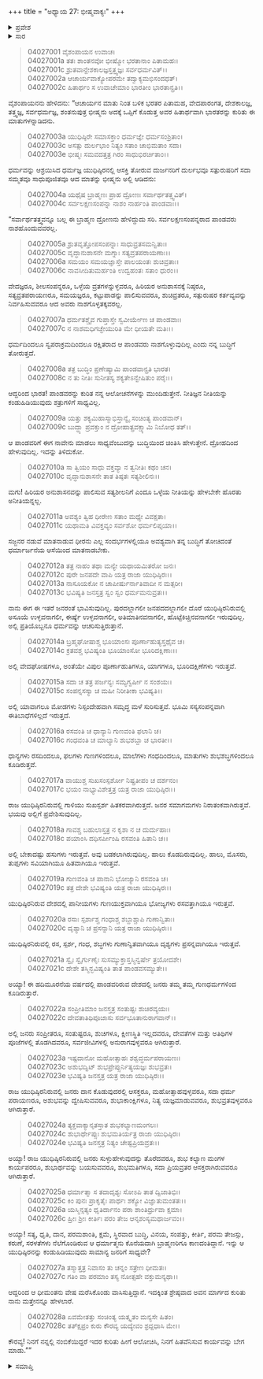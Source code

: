 +++
title = "ಅಧ್ಯಾಯ 27: ಭೀಷ್ಮವಾಕ್ಯಃ"
+++

<details><summary>ಪ್ರವೇಶ</summary>


।।   ಓಂ ಓಂ ನಮೋ ನಾರಾಯಣಾಯ।।   ಶ್ರೀ ವೇದವ್ಯಾಸಾಯ ನಮಃ ।।

ಶ್ರೀ ಕೃಷ್ಣದ್ವೈಪಾಯನ ವೇದವ್ಯಾಸ ವಿರಚಿತ  

**ಶ್ರೀ ಮಹಾಭಾರತ**

**ವಿರಾಟ ಪರ್ವ**

**ಗೋಹರಣ ಪರ್ವ**

**ಅಧ್ಯಾಯ 27**

</details>


<details><summary>ಸಾರ</summary>

ಯುಧಿಷ್ಠಿರನಿರುವ ರಾಜ್ಯವು ಹೆಚ್ಚು ಅಭಿವೃದ್ಧಿಯನ್ನು ಹೊಂದಿರುತ್ತದೆಯೆಂದೂ (1-24), ಆದರೆ ಆ ಧರ್ಮಾತ್ಮನು ಬ್ರಾಹ್ಮಣರಿಗೂ ಕಾಣದಂತಾಗಿದ್ದಾನೆಂದು ಭೀಷ್ಮನು ಸೂಚಿಸಿದುದು (25-28).

</details>

> 04027001 ವೈಶಂಪಾಯನ ಉವಾಚ।  
04027001a ತತಃ ಶಾಂತನವೋ ಭೀಷ್ಮೋ ಭರತಾನಾಂ ಪಿತಾಮಹಃ।  
04027001c ಶ್ರುತವಾನ್ದೇಶಕಾಲಜ್ಞಸ್ತತ್ತ್ವಜ್ಞಃ ಸರ್ವಧರ್ಮವಿತ್।।  
04027002a ಆಚಾರ್ಯವಾಕ್ಯೋಪರಮೇ ತದ್ವಾಕ್ಯಮಭಿಸಂದಧತ್।   
04027002c ಹಿತಾರ್ಥಂ ಸ ಉವಾಚೇಮಾಂ ಭಾರತೀಂ ಭಾರತಾನ್ಪ್ರತಿ।।

ವೈಶಂಪಾಯನನು ಹೇಳಿದನು: “ಆಚಾರ್ಯನ ಮಾತು ನಿಂತ ಬಳಿಕ ಭರತರ ಪಿತಾಮಹ, ವೇದಪಾರಂಗತ, ದೇಶಕಾಲಜ್ಞ, ತತ್ತ್ವಜ್ಞ, ಸರ್ವಧರ್ಮಜ್ಞ, ಶಂತನುಪುತ್ರ ಭೀಷ್ಮನು ಅದಕ್ಕೆ ಒಪ್ಪಿಗೆ ಕೊಡುತ್ತ ಅವರ ಹಿತಾರ್ಥವಾಗಿ ಭಾರತರನ್ನು ಕುರಿತು ಈ ಮಾತುಗಳನ್ನಾಡಿದನು.

> 04027003a ಯುಧಿಷ್ಠಿರೇ ಸಮಾಸಕ್ತಾಂ ಧರ್ಮಜ್ಞೇ ಧರ್ಮಸಂಶ್ರಿತಾಂ।  
04027003c ಅಸತ್ಸು ದುರ್ಲಭಾಂ ನಿತ್ಯಂ ಸತಾಂ ಚಾಭಿಮತಾಂ ಸದಾ।   
04027003e ಭೀಷ್ಮಃ ಸಮವದತ್ತತ್ರ ಗಿರಂ ಸಾಧುಭಿರರ್ಚಿತಾಂ।।

ಧರ್ಮವನ್ನು ಆಶ್ರಯಿಸಿದ ಧರ್ಮಜ್ಞ ಯುಧಿಷ್ಠಿರನಲ್ಲಿ ಆಸಕ್ತಿ ತೋರುವ ದುರ್ಜನರಿಗೆ ದುರ್ಲಭವೂ ಸತ್ಪುರುಷರಿಗೆ ಸದಾ ಸಮ್ಮತವೂ ಸಾಧುಪೂಜಿತವೂ ಆದ ಮಾತನ್ನು ಭೀಷ್ಮನು ಅಲ್ಲಿ ಆಡಿದನು:

> 04027004a ಯಥೈಷ ಬ್ರಾಹ್ಮಣಃ ಪ್ರಾಹ ದ್ರೋಣಃ ಸರ್ವಾರ್ಥತತ್ತ್ವವಿತ್।  
04027004c ಸರ್ವಲಕ್ಷಣಸಂಪನ್ನಾ ನಾಶಂ ನಾರ್ಹಂತಿ ಪಾಂಡವಾಃ।।

“ಸರ್ವಾರ್ಥತತ್ತ್ವವನ್ನೂ ಬಲ್ಲ ಈ ಬ್ರಾಹ್ಮಣ ದ್ರೋಣನು ಹೇಳಿದ್ದುದು ಸರಿ. ಸರ್ವಲಕ್ಷಣಸಂಪನ್ನರಾದ ಪಾಂಡವರು ನಾಶಹೊಂದುವವರಲ್ಲ.

> 04027005a ಶ್ರುತವೃತ್ತೋಪಸಂಪನ್ನಾಃ ಸಾಧುವ್ರತಸಮನ್ವಿತಾಃ।  
04027005c ವೃದ್ಧಾನುಶಾಸನೇ ಮಗ್ನಾಃ ಸತ್ಯವ್ರತಪರಾಯಣಾಃ।।  
04027006a ಸಮಯಂ ಸಮಯಜ್ಞಾಸ್ತೇ ಪಾಲಯಂತಃ ಶುಚಿವ್ರತಾಃ।   
04027006c ನಾವಸೀದಿತುಮರ್ಹಂತಿ ಉದ್ವಹಂತಃ ಸತಾಂ ಧುರಂ।।

ವೇದಜ್ಞರೂ, ಶೀಲಸಂಪನ್ನರೂ, ಒಳ್ಳೆಯ ವ್ರತಗಳನ್ನುಳ್ಳವರೂ, ಹಿರಿಯರ ಅನುಶಾಸನಕ್ಕೆ ನಿಷ್ಠರೂ, ಸತ್ಯವ್ರತಪರಾಯಣರೂ, ಸಮಯಜ್ಞರೂ, ಕಟ್ಟುಪಾಡನ್ನು ಪಾಲಿಸುವವರೂ, ಶುಚಿವ್ರತರೂ, ಸತ್ಪುರುಷರ ಕರ್ತವ್ಯವನ್ನು ನಿರ್ವಹಿಸುವವರೂ ಆದ ಅವರು ನಾಶಗೊಳ್ಳತಕ್ಕವರಲ್ಲ.

> 04027007a ಧರ್ಮತಶ್ಚೈವ ಗುಪ್ತಾಸ್ತೇ ಸ್ವವೀರ್ಯೇಣ ಚ ಪಾಂಡವಾಃ।  
04027007c ನ ನಾಶಮಧಿಗಚ್ಛೇಯುರಿತಿ ಮೇ ಧೀಯತೇ ಮತಿಃ।।

ಧರ್ಮದಿಂದಲೂ ಸ್ವಪರಾಕ್ರಮದಿಂದಲೂ ರಕ್ಷಿತರಾದ ಆ ಪಾಂಡವರು ನಾಶಗೊಳ್ಳುವುದಿಲ್ಲ ಎಂದು ನನ್ನ ಬುದ್ಧಿಗೆ ತೋರುತ್ತದೆ.

> 04027008a ತತ್ರ ಬುದ್ಧಿಂ ಪ್ರಣೇಷ್ಯಾಮಿ ಪಾಂಡವಾನ್ಪ್ರತಿ ಭಾರತ।  
04027008c ನ ತು ನೀತಿಃ ಸುನೀತಸ್ಯ ಶಕ್ಯತೇಽನ್ವೇಷಿತುಂ ಪರೈಃ।।

ಆದ್ದರಿಂದ ಭಾರತ! ಪಾಂಡವರನ್ನು ಕುರಿತ ನನ್ನ ಆಲೋಚನೆಗಳನ್ನು ಮುಂದಿಡುತ್ತೇನೆ. ನೀತಿಜ್ಞನ ನೀತಿಯನ್ನು ಕಂಡುಹಿಡಿಯುವುದು ಶತ್ರುಗಳಿಗೆ ಸಾಧ್ಯವಿಲ್ಲ.

> 04027009a ಯತ್ತು ಶಕ್ಯಮಿಹಾಸ್ಮಾಭಿಸ್ತಾನ್ವೈ ಸಂಚಿಂತ್ಯ ಪಾಂಡವಾನ್।  
04027009c ಬುದ್ಧ್ಯಾ ಪ್ರವಕ್ತುಂ ನ ದ್ರೋಹಾತ್ಪ್ರವಕ್ಷ್ಯಾಮಿ ನಿಬೋಧ ತತ್।।

ಆ ಪಾಂಡವರಿಗೆ ಈಗ ನಾವೇನು ಮಾಡಲು ಸಾಧ್ಯವೆಂಬುದನ್ನು ಬುದ್ಧಿಯಿಂದ ಚಿಂತಿಸಿ ಹೇಳುತ್ತೇನೆ. ದ್ರೋಹದಿಂದ ಹೇಳುವುದಿಲ್ಲ. ಇದನ್ನು ತಿಳಿದುಕೋ.

> 04027010a ಸಾ ತ್ವಿಯಂ ಸಾಧು ವಕ್ತವ್ಯಾ ನ ತ್ವನೀತಿಃ ಕಥಂ ಚನ।  
04027010c ವೃದ್ಧಾನುಶಾಸನೇ ತಾತ ತಿಷ್ಠತಃ ಸತ್ಯಶೀಲಿನಃ।।

ಮಗು! ಹಿರಿಯರ ಅನುಶಾಸನವನ್ನು ಪಾಲಿಸುವ ಸತ್ಯಶೀಲನಿಗೆ ಎಂದೂ ಒಳ್ಳೆಯ ನೀತಿಯನ್ನು ಹೇಳಬೇಕೇ ಹೊರತು ಅನೀತಿಯನ್ನಲ್ಲ.

> 04027011a ಅವಶ್ಯಂ ತ್ವಿಹ ಧೀರೇಣ ಸತಾಂ ಮಧ್ಯೇ ವಿವಕ್ಷತಾ।  
04027011c ಯಥಾಮತಿ ವಿವಕ್ತವ್ಯಂ ಸರ್ವಶೋ ಧರ್ಮಲಿಪ್ಸಯಾ।।

ಸಜ್ಜನರ ನಡುವೆ ಮಾತನಾಡುವ ಧೀರನು ಎಲ್ಲ ಸಂದರ್ಭಗಳಲ್ಲಿಯೂ ಅವಶ್ಯವಾಗಿ ತನ್ನ ಬುದ್ಧಿಗೆ ತೋಚಿದಂತೆ ಧರ್ಮಾರ್ಜನೆಯ ಆಸೆಯಿಂದ ಮಾತನಾಡಬೇಕು.

> 04027012a ತತ್ರ ನಾಹಂ ತಥಾ ಮನ್ಯೇ ಯಥಾಯಮಿತರೋ ಜನಃ।  
04027012c ಪುರೇ ಜನಪದೇ ವಾಪಿ ಯತ್ರ ರಾಜಾ ಯುಧಿಷ್ಠಿರಃ।।  
04027013a ನಾಸೂಯಕೋ ನ ಚಾಪೀರ್ಷುರ್ನಾತಿವಾದೀ ನ ಮತ್ಸರೀ।  
04027013c ಭವಿಷ್ಯತಿ ಜನಸ್ತತ್ರ ಸ್ವಂ ಸ್ವಂ ಧರ್ಮಮನುವ್ರತಃ।।

ನಾನು ಈಗ ಈ ಇತರೆ ಜನರಂತೆ ಭಾವಿಸುವುದಿಲ್ಲ. ಪುರದಲ್ಲಾಗಲೀ ಜನಪದದಲ್ಲಾಗಲೀ ದೊರೆ ಯುಧಿಷ್ಠಿರನಿರುವಲ್ಲಿ ಅಸೂಯೆ ಉಳ್ಳವನಾಗಲೀ, ಈರ್ಷ್ಯೆ ಉಳ್ಳವನಾಗಲೀ, ಅತಿಮಾತಿನವನಾಗಲೀ, ಹೊಟ್ಟೆಕಿಚ್ಚಿನವನಾಗಲೀ ಇರುವುದಿಲ್ಲ. ಅಲ್ಲಿ ಪ್ರತಿಯೊಬ್ಬನೂ ಧರ್ಮವನ್ನು ಆಚರಿಸುತ್ತಿರುತ್ತಾನೆ.

> 04027014a ಬ್ರಹ್ಮಘೋಷಾಶ್ಚ ಭೂಯಾಂಸಃ ಪೂರ್ಣಾಹುತ್ಯಸ್ತಥೈವ ಚ।   
04027014c ಕ್ರತವಶ್ಚ ಭವಿಷ್ಯಂತಿ ಭೂಯಾಂಸೋ ಭೂರಿದಕ್ಷಿಣಾಃ।।

ಅಲ್ಲಿ ವೇದಘೋಷಗಳೂ, ಅಂತೆಯೇ ವಿಪುಲ ಪೂರ್ಣಾಹುತಿಗಳೂ, ಯಾಗಗಳೂ, ಭೂರಿದಕ್ಷಿಣೆಗಳು ಇರುತ್ತವೆ.

> 04027015a ಸದಾ ಚ ತತ್ರ ಪರ್ಜನ್ಯಃ ಸಮ್ಯಗ್ವರ್ಷೀ ನ ಸಂಶಯಃ।  
04027015c ಸಂಪನ್ನಸಸ್ಯಾ ಚ ಮಹೀ ನಿರೀತೀಕಾ ಭವಿಷ್ಯತಿ।।

ಅಲ್ಲಿ ಯಾವಾಗಲೂ ಮೋಡಗಳು ನಿಸ್ಸಂದೇಹವಾಗಿ ಸಮೃದ್ಧ ಮಳೆ ಸುರಿಸುತ್ತವೆ. ಭೂಮಿ ಸಸ್ಯಸಂಪನ್ನವಾಗಿ ಈತಿಬಾಧೆಗಳಿಲ್ಲದೆ ಇರುತ್ತದೆ.

> 04027016a ರಸವಂತಿ ಚ ಧಾನ್ಯಾನಿ ಗುಣವಂತಿ ಫಲಾನಿ ಚ।  
04027016c ಗಂಧವಂತಿ ಚ ಮಾಲ್ಯಾನಿ ಶುಭಶಬ್ದಾ ಚ ಭಾರತೀ।।

ಧಾನ್ಯಗಳು ರಸದಿಂದಲೂ, ಫಲಗಳು ಗುಣಗಳಿಂದಲೂ, ಮಾಲೆಗಳು ಗಂಧದಿಂದಲೂ, ಮಾತುಗಳು ಶುಭಶಬ್ಧಗಳಿಂದಲೂ ಕೂಡಿರುತ್ತವೆ.

> 04027017a ವಾಯುಶ್ಚ ಸುಖಸಂಸ್ಪರ್ಶೋ ನಿಷ್ಪ್ರತೀಪಂ ಚ ದರ್ಶನಂ।   
04027017c ಭಯಂ ನಾಭ್ಯಾವಿಶೇತ್ತತ್ರ ಯತ್ರ ರಾಜಾ ಯುಧಿಷ್ಠಿರಃ।।

ರಾಜ ಯುಧಿಷ್ಠಿರನಿರುವಲ್ಲಿ ಗಾಳಿಯು ಸುಖಸ್ಪರ್ಶ ಹಿತಕರವಾಗಿರುತ್ತದೆ. ಜನರ ಸಮಾಗಮಗಳು ನಿರಾತಂಕವಾಗಿರುತ್ತವೆ. ಭಯವು ಅಲ್ಲಿಗೆ ಪ್ರವೇಶಿಸುವುದಿಲ್ಲ.

> 04027018a ಗಾವಶ್ಚ ಬಹುಲಾಸ್ತತ್ರ ನ ಕೃಶಾ ನ ಚ ದುರ್ದುಹಾಃ।  
04027018c ಪಯಾಂಸಿ ದಧಿಸರ್ಪೀಂಷಿ ರಸವಂತಿ ಹಿತಾನಿ ಚ।।

ಅಲ್ಲಿ ಬೇಕಾದಷ್ಟು ಹಸುಗಳು ಇರುತ್ತವೆ. ಅವು ಬಡಕಲಾಗಿರುವುದಿಲ್ಲ. ಹಾಲು ಕೊಡದಿರುವುದಿಲ್ಲ. ಹಾಲು, ಮೊಸರು, ತುಪ್ಪಗಳು ಸವಿಯಾಗಿಯೂ ಹಿತವಾಗಿಯೂ ಇರುತ್ತವೆ.

> 04027019a ಗುಣವಂತಿ ಚ ಪಾನಾನಿ ಭೋಜ್ಯಾನಿ ರಸವಂತಿ ಚ।  
04027019c ತತ್ರ ದೇಶೇ ಭವಿಷ್ಯಂತಿ ಯತ್ರ ರಾಜಾ ಯುಧಿಷ್ಠಿರಃ।।

ಯುಧಿಷ್ಠಿರನಿರುವ ದೇಶದಲ್ಲಿ ಪಾನೀಯಗಳು ಗುಣಯುಕ್ತವಾಗಿಯೂ ಭೋಜ್ಯಗಳು ರಸವತ್ತಾಗಿಯೂ ಇರುತ್ತವೆ.

> 04027020a ರಸಾಃ ಸ್ಪರ್ಶಾಶ್ಚ ಗಂಧಾಶ್ಚ ಶಬ್ದಾಶ್ಚಾಪಿ ಗುಣಾನ್ವಿತಾಃ।  
04027020c ದೃಶ್ಯಾನಿ ಚ ಪ್ರಸನ್ನಾನಿ ಯತ್ರ ರಾಜಾ ಯುಧಿಷ್ಠಿರಃ।।

ಯುಧಿಷ್ಠಿರನಿರುವಲ್ಲಿ ರಸ, ಸ್ಪರ್ಶ, ಗಂಧ, ಶಬ್ಧಗಳು ಗುಣಾನ್ವಿತವಾಗಿಯೂ ದೃಶ್ಯಗಳು ಪ್ರಸನ್ನವಾಗಿಯೂ ಇರುತ್ತವೆ.

> 04027021a ಸ್ವೈಃ ಸ್ವೈರ್ಗುಣೈಃ ಸುಸಮ್ಯುಕ್ತಾಸ್ತಸ್ಮಿನ್ವರ್ಷೇ ತ್ರಯೋದಶೇ।  
04027021c ದೇಶೇ ತಸ್ಮಿನ್ಭವಿಷ್ಯಂತಿ ತಾತ ಪಾಂಡವಸಮ್ಯುತೇ।।

ಅಯ್ಯಾ! ಈ ಹದಿಮೂರನೆಯ ವರ್ಷದಲ್ಲಿ ಪಾಂಡವರಿರುವ ದೇಶದಲ್ಲಿ ಜನರು ತಮ್ಮ ತಮ್ಮ ಗುಣಧರ್ಮಗಳಿಂದ ಕೂಡಿರುತ್ತಾರೆ.

> 04027022a ಸಂಪ್ರೀತಿಮಾಂ ಜನಸ್ತತ್ರ ಸಂತುಷ್ಟಃ ಶುಚಿರವ್ಯಯಃ।  
04027022c ದೇವತಾತಿಥಿಪೂಜಾಸು ಸರ್ವಭೂತಾನುರಾಗವಾನ್।।

ಅಲ್ಲಿ ಜನರು ಸಂಪ್ರೀತರೂ, ಸಂತುಷ್ಟರೂ, ಶುಚಿಗಳೂ, ಕ್ಷೀಣಸ್ಥಿತಿ ಇಲ್ಲದವರೂ, ದೇವತೆಗಳ ಮತ್ತು ಅತಿಥಿಗಳ ಪೂಜೆಗಳಲ್ಲಿ ತೊಡಗಿದವರೂ, ಸರ್ವಜೀವಿಗಳಲ್ಲಿ ಅನುರಾಗವುಳ್ಳವರೂ ಆಗಿರುತ್ತಾರೆ.

> 04027023a ಇಷ್ಟದಾನೋ ಮಹೋತ್ಸಾಹಃ ಶಶ್ವದ್ಧರ್ಮಪರಾಯಣಃ।  
04027023c ಅಶುಭದ್ವಿಟ್ ಶುಭಪ್ರೇಪ್ಸುರ್ನಿತ್ಯಯಜ್ಞಃ ಶುಭವ್ರತಃ।  
04027023e ಭವಿಷ್ಯತಿ ಜನಸ್ತತ್ರ ಯತ್ರ ರಾಜಾ ಯುಧಿಷ್ಠಿರಃ।।

ರಾಜ ಯುಧಿಷ್ಠಿರನಿರುವಲ್ಲಿ ಜನರು ದಾನ ಕೊಡುವುದರಲ್ಲಿ ಆಸಕ್ತರೂ, ಮಹೋತ್ಸಾಹವುಳ್ಳವರೂ, ಸದಾ ಧರ್ಮ ಪರಾಯಣರೂ, ಅಶುಭವನ್ನು ದ್ವೇಷಿಸುವವರೂ, ಶುಭಾಕಾಂಕ್ಷಿಗಳೂ, ನಿತ್ಯ ಯಜ್ಞಮಾಡುವವರೂ, ಶುಭವ್ರತವುಳ್ಳವರೂ ಆಗಿರುತ್ತಾರೆ.

> 04027024a ತ್ಯಕ್ತವಾಕ್ಯಾನೃತಸ್ತಾತ ಶುಭಕಲ್ಯಾಣಮಂಗಲಃ।  
04027024c ಶುಭಾರ್ಥೇಪ್ಸುಃ ಶುಭಮತಿರ್ಯತ್ರ ರಾಜಾ ಯುಧಿಷ್ಠಿರಃ।   
04027024e ಭವಿಷ್ಯತಿ ಜನಸ್ತತ್ರ ನಿತ್ಯಂ ಚೇಷ್ಟಪ್ರಿಯವ್ರತಃ।।

ಅಯ್ಯಾ! ರಾಜ ಯುಧಿಷ್ಠಿರನಿರುವಲ್ಲಿ ಜನರು ಸುಳ್ಳುಹೇಳುವುದನ್ನು ತೊರೆದವರೂ, ಶುಭ ಕಲ್ಯಾಣ ಮಂಗಳ ಕಾರ್ಯಪರರೂ, ಶುಭಾರ್ಥವನ್ನು ಬಯಸುವವರೂ, ಶುಭಮತಿಗಳೂ, ಸದಾ ಪ್ರಿಯವ್ರತರ ಆಸಕ್ತರಾಗಿರುವವರೂ ಆಗಿರುತ್ತಾರೆ.

> 04027025a ಧರ್ಮಾತ್ಮಾ ಸ ತದಾದೃಶ್ಯಃ ಸೋಽಪಿ ತಾತ ದ್ವಿಜಾತಿಭಿಃ।  
04027025c ಕಿಂ ಪುನಃ ಪ್ರಾಕೃತೈಃ ಪಾರ್ಥಃ ಶಕ್ಯೋ ವಿಜ್ಞಾತುಮಂತತಃ।।   
04027026a ಯಸ್ಮಿನ್ಸತ್ಯಂ ಧೃತಿರ್ದಾನಂ ಪರಾ ಶಾಂತಿರ್ಧ್ರುವಾ ಕ್ಷಮಾ।  
04027026c ಹ್ರೀಃ ಶ್ರೀಃ ಕೀರ್ತಿಃ ಪರಂ ತೇಜ ಆನೃಶಂಸ್ಯಮಥಾರ್ಜವಂ।।

ಅಯ್ಯಾ! ಸತ್ಯ, ಧೃತಿ, ದಾನ, ಪರಮಶಾಂತಿ, ಕ್ಷಮೆ, ಸ್ಥಿರವಾದ ಬುದ್ಧಿ, ವಿನಯ, ಸಂಪತ್ತು, ಕೀರ್ತಿ, ಪರಮ ತೇಜಸ್ಸು, ಕರುಣೆ, ಸರಳತೆಗಳು ನೆಲೆಗೊಂಡಿರುವ ಆ ಧರ್ಮಾತ್ಮನು ಕೊನೆಯದಾಗಿ ಬ್ರಾಹ್ಮಣರಿಗೂ ಕಾಣದಂತಿದ್ದಾನೆ. ಇನ್ನು ಆ ಯುಧಿಷ್ಠಿರನನ್ನು ಕಂಡುಹಿಡಿಯುವುದು ಸಾಮಾನ್ಯ ಜನರಿಗೆ ಸಾಧ್ಯವೇ?

> 04027027a ತಸ್ಮಾತ್ತತ್ರ ನಿವಾಸಂ ತು ಚನ್ನಂ ಸತ್ರೇಣ ಧೀಮತಃ।  
04027027c ಗತಿಂ ವಾ ಪರಮಾಂ ತಸ್ಯ ನೋತ್ಸಹೇ ವಕ್ತುಮನ್ಯಥಾ।।

ಆದ್ದರಿಂದ ಆ ಧೀಮಂತನು ವೇಷ ಮರೆಸಿಕೊಂಡು ವಾಸಿಸುತ್ತಿದ್ದಾನೆ. ಇದಕ್ಕಿಂತ ಶ್ರೇಷ್ಠವಾದ ಅವನ ಮಾರ್ಗದ ಕುರಿತು ನಾನು ಮತ್ತೇನನ್ನೂ ಹೇಳಲಾರೆ.

> 04027028a ಏವಮೇತತ್ತು ಸಂಚಿಂತ್ಯ ಯತ್ಕೃತಂ ಮನ್ಯಸೇ ಹಿತಂ।  
04027028c ತತ್ಕ್ಷಿಪ್ರಂ ಕುರು ಕೌರವ್ಯ ಯದ್ಯೇವಂ ಶ್ರದ್ದಧಾಸಿ ಮೇ।।

ಕೌರವ್ಯ! ನಿನಗೆ ನನ್ನಲ್ಲಿ ನಂಬಿಕೆಯಿದ್ದರೆ ಇದರ ಕುರಿತು ಹೀಗೆ ಆಲೋಚಿಸಿ, ನಿನಗೆ ಹಿತವೆನಿಸುವ ಕಾರ್ಯವನ್ನು ಬೇಗ ಮಾಡು.””

<details><summary>ಸಮಾಪ್ತಿ</summary>


ಇತಿ ಶ್ರೀ ಮಹಾಭಾರತೇ ವಿರಾಟ ಪರ್ವಣಿ ಗೋಹರಣ ಪರ್ವಣಿ ಭೀಷ್ಮವಾಕ್ಯೇ ಸಪ್ತವಿಂಶೋಽಧ್ಯಾಯಃ।  
ಇದು ಶ್ರೀ ಮಹಾಭಾರತದಲ್ಲಿ ವಿರಾಟ ಪರ್ವದಲ್ಲಿ ಗೋಹರಣ ಪರ್ವದಲ್ಲಿ ಭೀಷ್ಮವಾಕ್ಯದಲ್ಲಿ ಇಪ್ಪತ್ತೇಳನೆಯ ಅಧ್ಯಾಯವು.



</details>

